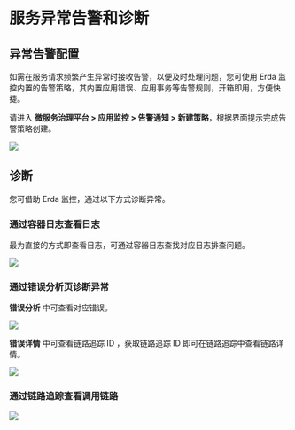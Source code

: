# 服务异常告警和诊断

## 异常告警配置

如需在服务请求频繁产生异常时接收告警，以便及时处理问题，您可使用 Erda 监控内置的告警策略，其内置应用错误、应用事务等告警规则，开箱即用，方便快捷。

请进入 **微服务治理平台 > 应用监控 > 告警通知 > 新建策略**，根据界面提示完成告警策略创建。

![](https://terminus-paas.oss-cn-hangzhou.aliyuncs.com/paas-doc/2021/08/23/66092cce-0a61-4998-bd9e-37c0d0fdc026.png)

## 诊断

您可借助 Erda 监控，通过以下方式诊断异常。

### 通过容器日志查看日志

最为直接的方式即查看日志，可通过容器日志查找对应日志排查问题。

![](https://terminus-paas.oss-cn-hangzhou.aliyuncs.com/paas-doc/2021/08/23/f7a5cbbf-ebf1-4532-81c1-3f8471eb2a78.png)

### 通过错误分析页诊断异常

**错误分析** 中可查看对应错误。

![](https://terminus-paas.oss-cn-hangzhou.aliyuncs.com/paas-doc/2021/08/23/1467c3c1-7942-42b5-8acc-d2f0062feca8.png)

**错误详情** 中可查看链路追踪 ID ，获取链路追踪 ID 即可在链路追踪中查看链路详情。

![](https://terminus-paas.oss-cn-hangzhou.aliyuncs.com/paas-doc/2021/08/23/4815ef21-a658-40e0-a754-dc3f65f05015.png)

### 通过链路追踪查看调用链路

![](https://terminus-paas.oss-cn-hangzhou.aliyuncs.com/paas-doc/2021/08/23/c949140d-c0c3-4097-b407-ba0a7da01b91.png)
